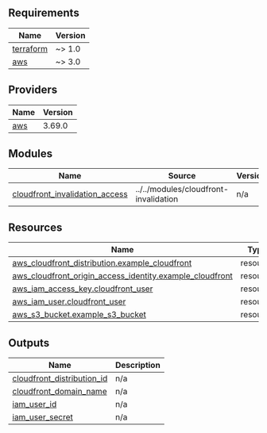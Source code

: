 <!-- BEGIN_TF_DOCS -->
## Requirements

| Name | Version |
|------|---------|
| <a name="requirement_terraform"></a> [terraform](#requirement\_terraform) | ~> 1.0 |
| <a name="requirement_aws"></a> [aws](#requirement\_aws) | ~> 3.0 |

## Providers

| Name | Version |
|------|---------|
| <a name="provider_aws"></a> [aws](#provider\_aws) | 3.69.0 |

## Modules

| Name | Source | Version |
|------|--------|---------|
| <a name="module_cloudfront_invalidation_access"></a> [cloudfront\_invalidation\_access](#module\_cloudfront\_invalidation\_access) | ../../modules/cloudfront-invalidation | n/a |

## Resources

| Name | Type |
|------|------|
| [aws_cloudfront_distribution.example_cloudfront](https://registry.terraform.io/providers/hashicorp/aws/latest/docs/resources/cloudfront_distribution) | resource |
| [aws_cloudfront_origin_access_identity.example_cloudfront](https://registry.terraform.io/providers/hashicorp/aws/latest/docs/resources/cloudfront_origin_access_identity) | resource |
| [aws_iam_access_key.cloudfront_user](https://registry.terraform.io/providers/hashicorp/aws/latest/docs/resources/iam_access_key) | resource |
| [aws_iam_user.cloudfront_user](https://registry.terraform.io/providers/hashicorp/aws/latest/docs/resources/iam_user) | resource |
| [aws_s3_bucket.example_s3_bucket](https://registry.terraform.io/providers/hashicorp/aws/latest/docs/resources/s3_bucket) | resource |

## Outputs

| Name | Description |
|------|-------------|
| <a name="output_cloudfront_distribution_id"></a> [cloudfront\_distribution\_id](#output\_cloudfront\_distribution\_id) | n/a |
| <a name="output_cloudfront_domain_name"></a> [cloudfront\_domain\_name](#output\_cloudfront\_domain\_name) | n/a |
| <a name="output_iam_user_id"></a> [iam\_user\_id](#output\_iam\_user\_id) | n/a |
| <a name="output_iam_user_secret"></a> [iam\_user\_secret](#output\_iam\_user\_secret) | n/a |
<!-- END_TF_DOCS -->
